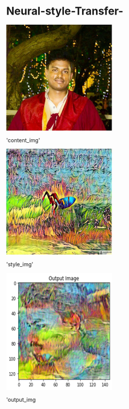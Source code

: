 # Neural-style-Transfer-



<img src="./assets/a.png" width="280" height="280"/> 

'content_img' 

<img src="./assets/b.png" width="280" height="280"/> 

'style_img' 

<img src="./assets/c.png" width="280" height="310"/>

'output_img




